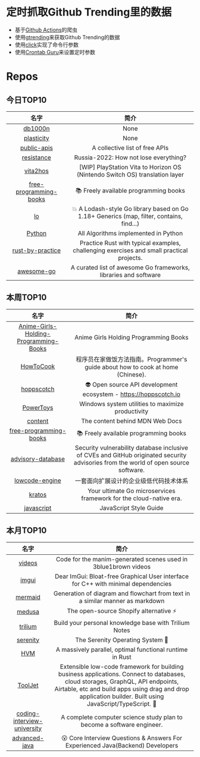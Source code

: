 # 定时抓取Github Trending里的数据
* 基于[Github Actions](https://docs.github.com/en/actions)的爬虫
* 使用[gtrending](https://github.com/hedythedev/gtrending)来获取Github Trending的数据
* 使用[click](https://github.com/pallets/click)实现了命令行参数
* 使用[Crontab Guru](https://crontab.guru/)来设置定时参数

# Repos
## 今日TOP10 
<!-- START OF DAILY_TOP10_REPOS -->
| 名字 | 简介 |
| :----: | :----: |
| [db1000n](https://github.com/Arriven/db1000n) | None |
| [plasticity](https://github.com/nkallen/plasticity) | None |
| [public-apis](https://github.com/public-apis/public-apis) | A collective list of free APIs |
| [resistance](https://github.com/codez0mb1e/resistance) | Russia-2022: How not lose everything? |
| [vita2hos](https://github.com/xerpi/vita2hos) | [WIP] PlayStation Vita to Horizon OS (Nintendo Switch OS) translation layer |
| [free-programming-books](https://github.com/EbookFoundation/free-programming-books) | 📚 Freely available programming books |
| [lo](https://github.com/samber/lo) | 💥 A Lodash-style Go library based on Go 1.18+ Generics (map, filter, contains, find...) |
| [Python](https://github.com/TheAlgorithms/Python) | All Algorithms implemented in Python |
| [rust-by-practice](https://github.com/sunface/rust-by-practice) | Practice Rust with typical examples, challenging exercises and small practical projects. |
| [awesome-go](https://github.com/avelino/awesome-go) | A curated list of awesome Go frameworks, libraries and software |
<!-- END OF DAILY_TOP10_REPOS -->

## 本周TOP10
<!-- START OF WEEKLY_TOP10_REPOS -->
| 名字 | 简介 |
| :----: | :----: |
| [Anime-Girls-Holding-Programming-Books](https://github.com/cat-milk/Anime-Girls-Holding-Programming-Books) | Anime Girls Holding Programming Books |
| [HowToCook](https://github.com/Anduin2017/HowToCook) | 程序员在家做饭方法指南。Programmer's guide about how to cook at home (Chinese). |
| [hoppscotch](https://github.com/hoppscotch/hoppscotch) | 👽 Open source API development ecosystem - https://hoppscotch.io |
| [PowerToys](https://github.com/microsoft/PowerToys) | Windows system utilities to maximize productivity |
| [content](https://github.com/mdn/content) | The content behind MDN Web Docs |
| [free-programming-books](https://github.com/EbookFoundation/free-programming-books) | 📚 Freely available programming books |
| [advisory-database](https://github.com/github/advisory-database) | Security vulnerability database inclusive of CVEs and GitHub originated security advisories from the world of open source software. |
| [lowcode-engine](https://github.com/alibaba/lowcode-engine) | 一套面向扩展设计的企业级低代码技术体系 |
| [kratos](https://github.com/go-kratos/kratos) | Your ultimate Go microservices framework for the cloud-native era. |
| [javascript](https://github.com/airbnb/javascript) | JavaScript Style Guide |
<!-- END OF WEEKLY_TOP10_REPOS -->

## 本月TOP10
<!-- START OF MONTHLY_TOP10_REPOS -->
| 名字 | 简介 |
| :----: | :----: |
| [videos](https://github.com/3b1b/videos) | Code for the manim-generated scenes used in 3blue1brown videos |
| [imgui](https://github.com/ocornut/imgui) | Dear ImGui: Bloat-free Graphical User interface for C++ with minimal dependencies |
| [mermaid](https://github.com/mermaid-js/mermaid) | Generation of diagram and flowchart from text in a similar manner as markdown |
| [medusa](https://github.com/medusajs/medusa) | The open-source Shopify alternative ⚡️ |
| [trilium](https://github.com/zadam/trilium) | Build your personal knowledge base with Trilium Notes |
| [serenity](https://github.com/SerenityOS/serenity) | The Serenity Operating System 🐞 |
| [HVM](https://github.com/Kindelia/HVM) | A massively parallel, optimal functional runtime in Rust |
| [ToolJet](https://github.com/ToolJet/ToolJet) | Extensible low-code framework for building business applications. Connect to databases, cloud storages, GraphQL, API endpoints, Airtable, etc and build apps using drag and drop application builder. Built using JavaScript/TypeScript. 🚀 |
| [coding-interview-university](https://github.com/jwasham/coding-interview-university) | A complete computer science study plan to become a software engineer. |
| [advanced-java](https://github.com/doocs/advanced-java) | 😮 Core Interview Questions & Answers For Experienced Java(Backend) Developers | 互联网 Java 工程师进阶知识完全扫盲：涵盖高并发、分布式、高可用、微服务、海量数据处理等领域知识 |
<!-- END OF MONTHLY_TOP10_REPOS -->
